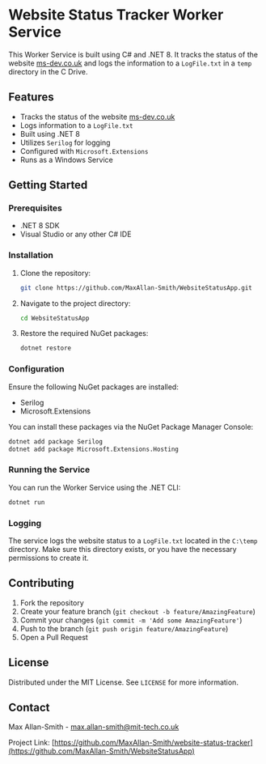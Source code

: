 # Website Status Tracker Worker Service

This Worker Service is built using C# and .NET 8. It tracks the status of the website [ms-dev.co.uk](https://ms-dev.co.uk) and logs the information to a `LogFile.txt` in a `temp` directory in the C Drive.

## Features

- Tracks the status of the website [ms-dev.co.uk](https://ms-dev.co.uk)
- Logs information to a `LogFile.txt`
- Built using .NET 8
- Utilizes `Serilog` for logging
- Configured with `Microsoft.Extensions`
- Runs as a Windows Service

## Getting Started

### Prerequisites

- .NET 8 SDK
- Visual Studio or any other C# IDE

### Installation

1. Clone the repository:

    ```bash
    git clone https://github.com/MaxAllan-Smith/WebsiteStatusApp.git
    ```

2. Navigate to the project directory:

    ```bash
    cd WebsiteStatusApp
    ```

3. Restore the required NuGet packages:

    ```bash
    dotnet restore
    ```

### Configuration

Ensure the following NuGet packages are installed:

- Serilog
- Microsoft.Extensions

You can install these packages via the NuGet Package Manager Console:

```bash
dotnet add package Serilog
dotnet add package Microsoft.Extensions.Hosting
```

### Running the Service

You can run the Worker Service using the .NET CLI:

```bash
dotnet run
```

### Logging

The service logs the website status to a `LogFile.txt` located in the `C:\temp` directory. Make sure this directory exists, or you have the necessary permissions to create it.

## Contributing

1. Fork the repository
2. Create your feature branch (`git checkout -b feature/AmazingFeature`)
3. Commit your changes (`git commit -m 'Add some AmazingFeature'`)
4. Push to the branch (`git push origin feature/AmazingFeature`)
5. Open a Pull Request

## License

Distributed under the MIT License. See `LICENSE` for more information.

## Contact

Max Allan-Smith - [max.allan-smith@mit-tech.co.uk](mailto:max.allan-smith@mit-tech.co.uk)

Project Link: [https://github.com/MaxAllan-Smith/website-status-tracker](https://github.com/MaxAllan-Smith/WebsiteStatusApp)
